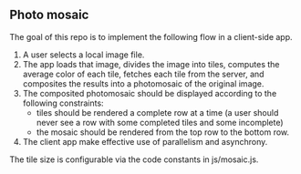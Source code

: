 Photo mosaic
------------

The goal of this repo is to implement the following flow in a client-side app.
1. A user selects a local image file.
2. The app loads that image, divides the image into tiles, computes the average
   color of each tile, fetches each tile from the server, and composites the
   results into a photomosaic of the original image.
3. The composited photomosaic should be displayed according to the following
   constraints:
    - tiles should be rendered a complete row at a time (a user should never
      see a row with some completed tiles and some incomplete)
    - the mosaic should be rendered from the top row to the bottom row.
4. The client app make effective use of parallelism and asynchrony.

The tile size is configurable via the code constants in js/mosaic.js.

